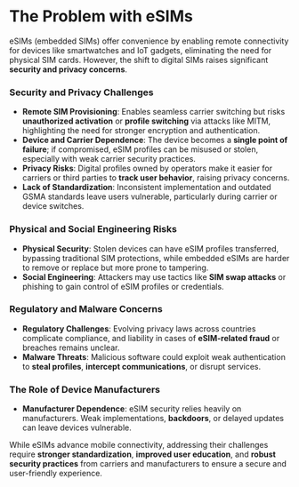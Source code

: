 # The Problem with eSIMs

eSIMs (embedded SIMs) offer convenience by enabling remote connectivity for devices like smartwatches and IoT gadgets, eliminating the need for physical SIM cards. However, the shift to digital SIMs raises significant **security and privacy concerns**.

### Security and Privacy Challenges

- **Remote SIM Provisioning**: Enables seamless carrier switching but risks **unauthorized activation** or **profile switching** via attacks like MITM, highlighting the need for stronger encryption and authentication.
- **Device and Carrier Dependence**: The device becomes a **single point of failure**; if compromised, eSIM profiles can be misused or stolen, especially with weak carrier security practices.
- **Privacy Risks**: Digital profiles owned by operators make it easier for carriers or third parties to **track user behavior**, raising privacy concerns.
- **Lack of Standardization**: Inconsistent implementation and outdated GSMA standards leave users vulnerable, particularly during carrier or device switches.

### Physical and Social Engineering Risks

- **Physical Security**: Stolen devices can have eSIM profiles transferred, bypassing traditional SIM protections, while embedded eSIMs are harder to remove or replace but more prone to tampering.
- **Social Engineering**: Attackers may use tactics like **SIM swap attacks** or phishing to gain control of eSIM profiles or credentials.

### Regulatory and Malware Concerns

- **Regulatory Challenges**: Evolving privacy laws across countries complicate compliance, and liability in cases of **eSIM-related fraud** or breaches remains unclear.
- **Malware Threats**: Malicious software could exploit weak authentication to **steal profiles**, **intercept communications**, or disrupt services.

### The Role of Device Manufacturers

- **Manufacturer Dependence**: eSIM security relies heavily on manufacturers. Weak implementations, **backdoors**, or delayed updates can leave devices vulnerable.

While eSIMs advance mobile connectivity, addressing their challenges require **stronger standardization**, **improved user education**, and **robust security practices** from carriers and manufacturers to ensure a secure and user-friendly experience.
